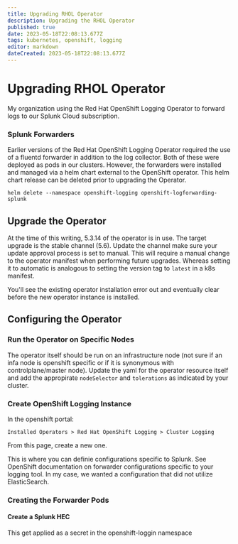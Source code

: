 ```yaml
---
title: Upgrading RHOL Operator
description: Upgrading the RHOL Operator
published: true
date: 2023-05-18T22:08:13.677Z
tags: kubernetes, openshift, logging
editor: markdown
dateCreated: 2023-05-18T22:08:13.677Z
---
```


# Upgrading RHOL Operator

My organization using the Red Hat OpenShift Logging Operator to forward logs to our Splunk Cloud subscription. 

### Splunk Forwarders

Earlier versions of the Red Hat OpenShift Logging Operator required the use of a fluentd forwarder in addition to the log collector. Both of these were deployed as pods in our clusters. However, the forwarders were installed and managed via a helm chart external to the OpenShift operator. This helm chart release can be deleted prior to upgrading the Operator. 

```
helm delete --namespace openshift-logging openshift-logforwarding-splunk
```

## Upgrade the Operator

At the time of this writing, 5.3.14 of the operator is in use. The target upgrade is the stable channel (5.6). Update the channel make sure your update approval process is set to manual. This will require a manual change to the operator manifest when performing future upgrades. Whereas setting it to automatic is analogous to setting the version tag to `latest` in a k8s manifest. 

You'll see the existing operator installation error out and eventually clear before the new operator instance is installed. 

## Configuring the Operator

### Run the Operator on Specific Nodes

The operator itself should be run on an infrastructure node (not sure if an infa node is openshift specific or if it is synonymous with controlplane/master node). Update the yaml for the operator resource itself and add the appropirate `nodeSelector` and `tolerations` as indicated by your cluster. 

### Create OpenShift Logging Instance

In the openshift portal:

`Installed Operators > Red Hat OpenShift Logging > Cluster Logging`

From this page, create a new one.

This is where you can definie configurations specific to Splunk. See OpenShift documentation on forwarder configurations specific to your logging tool. In my case, we wanted a configuration that did not utilize ElasticSearch. 

### Creating the Forwarder Pods

#### Create a Splunk HEC

This get applied as a secret in the openshift-loggin namespace




